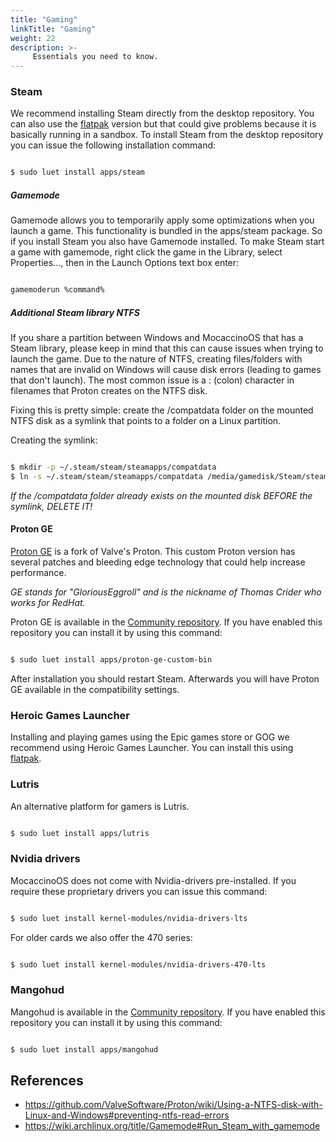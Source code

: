 ```yaml
---
title: "Gaming"
linkTitle: "Gaming"
weight: 22
description: >-
     Essentials you need to know.
---
```


### Steam

We recommend installing Steam directly from the desktop repository. You can also use the [flatpak](/docs/desktop/flatpak) version but that could give problems because it is basically running in a sandbox.
To install Steam from the desktop repository you can issue the following installation command:

```bash

$ sudo luet install apps/steam

```

##### Gamemode

Gamemode allows you to temporarily apply some optimizations when you launch a game. This functionality is bundled in the apps/steam package. So if you install Steam you also have Gamemode installed.
To make Steam start a game with gamemode, right click the game in the Library, select Properties..., then in the Launch Options text box enter:

```bash

gamemoderun %command%

```

##### Additional Steam library NTFS

If you share a partition between Windows and MocaccinoOS that has a Steam library, please keep in mind that this can cause issues when trying to launch the game.
Due to the nature of NTFS, creating files/folders with names that are invalid on Windows will cause disk errors (leading to games that don't launch). The most common issue is a : (colon) character in filenames that Proton creates on the NTFS disk.

Fixing this is pretty simple: create the /compatdata folder on the mounted NTFS disk as a symlink that points to a folder on a Linux partition.

Creating the symlink:

```bash

$ mkdir -p ~/.steam/steam/steamapps/compatdata
$ ln -s ~/.steam/steam/steamapps/compatdata /media/gamedisk/Steam/steamapps/

```
*If the /compatdata folder already exists on the mounted disk BEFORE the symlink, DELETE IT!*

#### Proton GE

[Proton GE](https://github.com/GloriousEggroll/proton-ge-custom?tab=readme-ov-file#proton-ge-custom) is a fork of Valve's Proton.
This custom Proton version has several patches and bleeding edge technology that could help increase performance.

*GE stands for "GloriousEggroll" and is the nickname of Thomas Crider who works for RedHat.*

Proton GE is available in the [Community repository](https://github.com/mocaccinoOS/community-repository?tab=readme-ov-file#-community-repository). If you have enabled this repository you can install it by using this command:

```bash

$ sudo luet install apps/proton-ge-custom-bin

```

After installation you should restart Steam. Afterwards you will have Proton GE available in the compatibility settings.

### Heroic Games Launcher

Installing and playing games using the Epic games store or GOG we recommend using Heroic Games Launcher. You can install this using [flatpak](/docs/desktop/flatpak).

### Lutris

An alternative platform for gamers is Lutris. 

```bash

$ sudo luet install apps/lutris

```
### Nvidia drivers

MocaccinoOS does not come with Nvidia-drivers pre-installed.
If you require these proprietary drivers you can issue this command:

```bash

$ sudo luet install kernel-modules/nvidia-drivers-lts

```
For older cards we also offer the 470 series:

```bash

$ sudo luet install kernel-modules/nvidia-drivers-470-lts

```

### Mangohud

Mangohud is available in the [Community repository](https://github.com/mocaccinoOS/community-repository?tab=readme-ov-file#-community-repository). If you have enabled this repository you can install it by using this command:

```bash

$ sudo luet install apps/mangohud

```

## References

- https://github.com/ValveSoftware/Proton/wiki/Using-a-NTFS-disk-with-Linux-and-Windows#preventing-ntfs-read-errors
- https://wiki.archlinux.org/title/Gamemode#Run_Steam_with_gamemode
